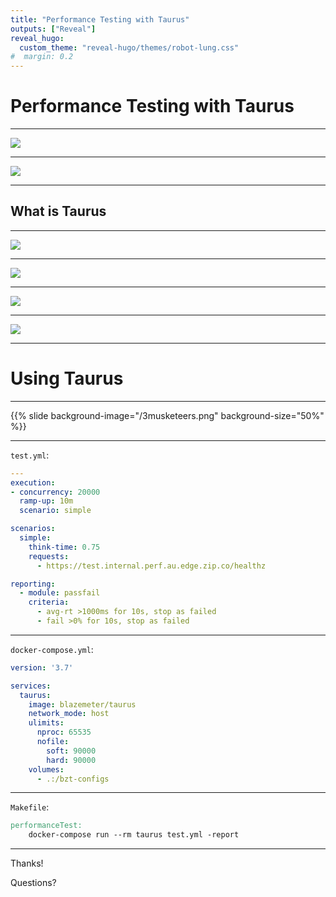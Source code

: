 ```yaml
---
title: "Performance Testing with Taurus"
outputs: ["Reveal"]
reveal_hugo:
  custom_theme: "reveal-hugo/themes/robot-lung.css"
#  margin: 0.2
---
```


# Performance Testing with Taurus

---

![](/taurus_interface.png)

---

![](/blazemeter_report.png)

---

## What is Taurus

---

[![](/taurus_website.png)](http://gettaurus.org/)

---

![](/taurus_github.png)

---

![](/taurus_dockerhub.png)

---

![](/taurus_documentation.png)

---

# Using Taurus

---

{{% slide background-image="/3musketeers.png" background-size="50%" %}}

---

`test.yml`:
```yaml
---
execution:
- concurrency: 20000
  ramp-up: 10m
  scenario: simple

scenarios:
  simple:
    think-time: 0.75
    requests:
      - https://test.internal.perf.au.edge.zip.co/healthz

reporting:
  - module: passfail
    criteria:
      - avg-rt >1000ms for 10s, stop as failed
      - fail >0% for 10s, stop as failed
```

---

`docker-compose.yml`:
```yaml
version: '3.7'

services:
  taurus:
    image: blazemeter/taurus
    network_mode: host
    ulimits:
      nproc: 65535
      nofile:
        soft: 90000
        hard: 90000
    volumes:
      - .:/bzt-configs
```

---

`Makefile`:
```Makefile
performanceTest:
    docker-compose run --rm taurus test.yml -report
```

---

Thanks!

Questions?

